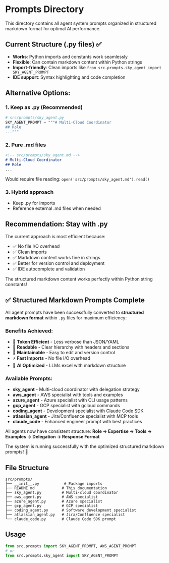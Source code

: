 # Prompts Directory

This directory contains all agent system prompts organized in structured markdown format for optimal AI performance.

## Current Structure (.py files) ✅

- **Works**: Python imports and constants work seamlessly
- **Flexible**: Can contain markdown content within Python strings
- **Import-friendly**: Clean imports like `from src.prompts.sky_agent import SKY_AGENT_PROMPT`
- **IDE support**: Syntax highlighting and code completion

## Alternative Options:

### 1. Keep as .py (Recommended)

```python
# src/prompts/sky_agent.py
SKY_AGENT_PROMPT = """# Multi-Cloud Coordinator
## Role
..."""
```

### 2. Pure .md files

```markdown
<!-- src/prompts/sky_agent.md -->
# Multi-Cloud Coordinator
## Role
...
```
Would require file reading: `open('src/prompts/sky_agent.md').read()`

### 3. Hybrid approach

- Keep .py for imports
- Reference external .md files when needed

## Recommendation: Stay with .py

The current approach is most efficient because:
- ✅ No file I/O overhead
- ✅ Clean imports
- ✅ Markdown content works fine in strings
- ✅ Better for version control and deployment
- ✅ IDE autocomplete and validation

The structured markdown content works perfectly within Python string constants!

## ✅ Structured Markdown Prompts Complete

All agent prompts have been successfully converted to **structured markdown format** within `.py` files for maximum efficiency:

### Benefits Achieved:

- 🚀 **Token Efficient** - Less verbose than JSON/YAML
- 📖 **Readable** - Clear hierarchy with headers and sections
- 🔧 **Maintainable** - Easy to edit and version control
- ⚡ **Fast Imports** - No file I/O overhead
- 🎯 **AI Optimized** - LLMs excel with markdown structure

### Available Prompts:

- **sky_agent** - Multi-cloud coordinator with delegation strategy
- **aws_agent** - AWS specialist with tools and examples
- **azure_agent** - Azure specialist with CLI usage patterns
- **gcp_agent** - GCP specialist with gcloud commands
- **coding_agent** - Development specialist with Claude Code SDK
- **atlassian_agent** - Jira/Confluence specialist with MCP tools
- **claude_code** - Enhanced engineer prompt with best practices

All agents now have consistent structure: **Role → Expertise → Tools → Examples → Delegation → Response Format**

The system is running successfully with the optimized structured markdown prompts! 🎉

## File Structure

```
src/prompts/
├── __init__.py           # Package imports
├── README.md            # This documentation
├── sky_agent.py         # Multi-cloud coordinator
├── aws_agent.py         # AWS specialist
├── azure_agent.py       # Azure specialist
├── gcp_agent.py         # GCP specialist
├── coding_agent.py      # Software development specialist
├── atlassian_agent.py   # Jira/Confluence specialist
└── claude_code.py       # Claude Code SDK prompt
```

## Usage

```python
from src.prompts import SKY_AGENT_PROMPT, AWS_AGENT_PROMPT
# or
from src.prompts.sky_agent import SKY_AGENT_PROMPT
```